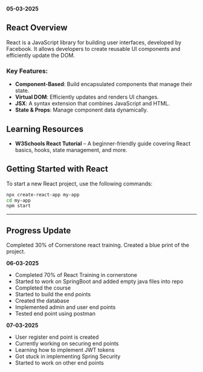 **05-03-2025**

## React Overview

React is a JavaScript library for building user interfaces, developed by Facebook. It allows developers to create reusable UI components and efficiently update the DOM.

### Key Features:
- **Component-Based**: Build encapsulated components that manage their state.
- **Virtual DOM**: Efficiently updates and renders UI changes.
- **JSX**: A syntax extension that combines JavaScript and HTML.
- **State & Props**: Manage component data dynamically.

## Learning Resources
- **W3Schools React Tutorial** – A beginner-friendly guide covering React basics, hooks, state management, and more.

## Getting Started with React
To start a new React project, use the following commands:

```sh
npx create-react-app my-app
cd my-app
npm start
```

---

## Progress Update
Completed 30% of  Cornerstone react training.
Created a blue print of the project.

**06-03-2025**
- Completed 70% of React Training in cornerstone
- Started to work on SpringBoot and added empty java files into repo
- Completed the course 
- Started to build the end points
- Created the database 
- Implemented admin and user end points 
- Tested end point using postman

**07-03-2025**
- User register end point is created 
- Currently working on securing end points
- Learning how to implement JWT tokens
- Got stuck in implementing Spring Security 
- Started to work on other end points 
  

